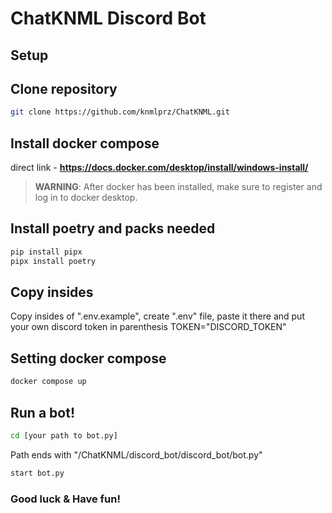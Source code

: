 # ChatKNML Discord Bot

## Setup

## Clone repository
```sh
git clone https://github.com/knmlprz/ChatKNML.git
```

## Install docker compose
direct link - **https://docs.docker.com/desktop/install/windows-install/**

> **WARNING**: After docker has been installed,
>  make sure to register and log in to docker desktop.

## Install poetry and packs needed
```sh
pip install pipx
pipx install poetry
```
## Copy insides
Copy insides of ".env.example", create ".env" file,
paste it there and put your own discord token in parenthesis
TOKEN="DISCORD_TOKEN"

## Setting docker compose
```sh
docker compose up
```
## Run a bot!
```sh
cd [your path to bot.py]
```
Path ends with "/ChatKNML/discord_bot/discord_bot/bot.py"
```sh
start bot.py
```
### Good luck & Have fun!
